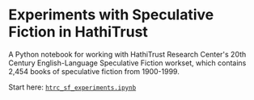 # Experiments with Speculative Fiction in HathiTrust

A Python notebook for working with HathiTrust Research Center's 20th Century English-Language Speculative Fiction workset, which contains 2,454 books of speculative fiction from 1900-1999.

Start here: [`htrc_sf_experiments.ipynb`](https://github.com/gwijthoff/HTRC_SF_experiments/blob/main/htrc_sf_experiments.ipynb)
